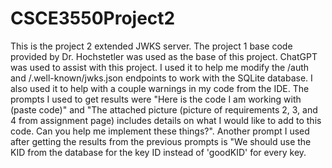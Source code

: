 # CSCE3550Project2
This is the project 2 extended JWKS server. The project 1 base code provided by Dr. Hochstetler was used as the base of this project. ChatGPT was used to assist with this project. I used it to help me modify the /auth and /.well-known/jwks.json endpoints to work with the SQLite database. I also used it to help with a couple warnings in my code from the IDE. The prompts I used to get results were "Here is the code I am working with (paste code)" and "The attached picture (picture of requirements 2, 3, and 4 from assignment page) includes details on what I would like to add to this code. Can you help me implement these things?". Another prompt I used after getting the results from the previous prompts is "We should use the KID from the database for the key ID instead of 'goodKID' for every key.
